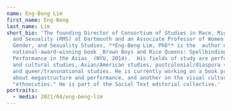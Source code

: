 ```yaml
---
name: Eng-Beng Lim
first_name: Eng-Beng
last_name: Lim
short_bio: 'The founding Director of Consortium of Studies in Race, Migration,
  and Sexuality (RMS) at Dartmouth and an Associate Professor of Women’s,
  Gender, and Sexuality Studies, **Eng-Beng Lim, PhD** is the  author of the
  national-award-winning book _Brown Boys and Rice Queens: Spellbinding
  Performance in the Asias_ (NYU, 2014).  His fields of study are performance
  and cultural studies, Asian/American studies, postcolonial/diaspora studies
  and queer/transnational studies. He is currently working on a book project
  about megastructure and performance, and another on the visual cultures of
  "ethnocuties." He is part of the Social Text editorial collective.'
portraits:
  - media: 2021/04/eng-beng-lim
---
```

